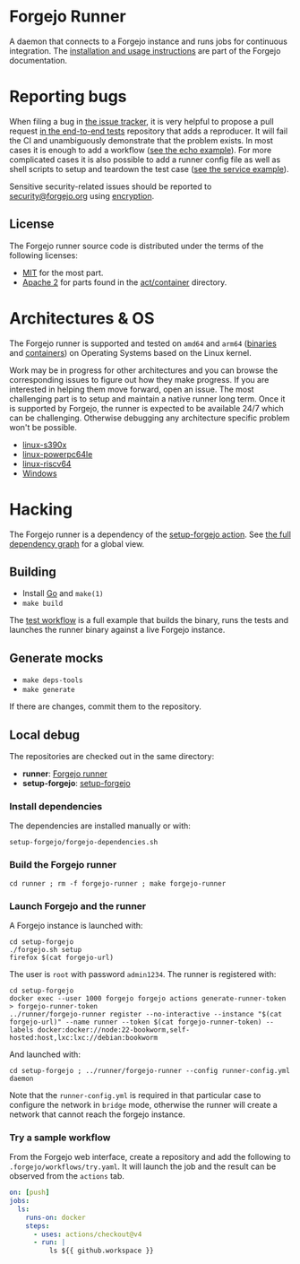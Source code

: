 # Forgejo Runner

A daemon that connects to a Forgejo instance and runs jobs for continuous integration. The [installation and usage instructions](https://forgejo.org/docs/next/admin/actions/) are part of the Forgejo documentation.

# Reporting bugs

When filing a bug in [the issue tracker](https://code.forgejo.org/forgejo/runner/issues), it is very helpful to propose a pull request [in the end-to-end tests](https://code.forgejo.org/forgejo/end-to-end/src/branch/main/actions) repository that adds a reproducer. It will fail the CI and unambiguously demonstrate that the problem exists. In most cases it is enough to add a workflow ([see the echo example](https://code.forgejo.org/forgejo/end-to-end/src/branch/main/actions/example-echo)). For more complicated cases it is also possible to add a runner config file as well as shell scripts to setup and teardown the test case ([see the service example](https://code.forgejo.org/forgejo/end-to-end/src/branch/main/actions/example-service)).

Sensitive security-related issues should be reported to [security@forgejo.org](mailto:security@forgejo.org) using [encryption](https://keyoxide.org/security@forgejo.org).


## License

The Forgejo runner source code is distributed under the terms of the following licenses:

- [MIT](LICENSE) for the most part.
- [Apache 2](act/container/DOCKER_LICENSE) for parts found in the [act/container](act/container) directory.

# Architectures & OS

The Forgejo runner is supported and tested on `amd64` and `arm64` ([binaries](https://code.forgejo.org/forgejo/runner/releases) and [containers](https://code.forgejo.org/forgejo/-/packages/container/runner/versions)) on Operating Systems based on the Linux kernel.

Work may be in progress for other architectures and you can browse the corresponding issues to figure out how they make progress. If you are interested in helping them move forward, open an issue. The most challenging part is to setup and maintain a native runner long term. Once it is supported by Forgejo, the runner is expected to be available 24/7 which can be challenging. Otherwise debugging any architecture specific problem won't be possible.

- [linux-s390x](https://code.forgejo.org/forgejo/runner/issues?labels=969)
- [linux-powerpc64le](https://code.forgejo.org/forgejo/runner/issues?labels=968)
- [linux-riscv64](https://code.forgejo.org/forgejo/runner/issues?labels=970)
- [Windows](https://code.forgejo.org/forgejo/runner/issues?labels=365)

# Hacking

The Forgejo runner is a dependency of the [setup-forgejo action](https://code.forgejo.org/actions/setup-forgejo). See [the full dependency graph](https://code.forgejo.org/actions/cascading-pr/#forgejo-dependencies) for a global view.

## Building

- Install [Go](https://go.dev/doc/install) and `make(1)`
- `make build`

The [test workflow](.forgejo/workflows/test.yml) is a full example that builds the binary, runs the tests and launches the runner binary against a live Forgejo instance.

## Generate mocks

- `make deps-tools`
- `make generate`

If there are changes, commit them to the repository.

## Local debug

The repositories are checked out in the same directory:

- **runner**: [Forgejo runner](https://code.forgejo.org/forgejo/runner)
- **setup-forgejo**: [setup-forgejo](https://code.forgejo.org/actions/setup-forgejo)

### Install dependencies

The dependencies are installed manually or with:

```shell
setup-forgejo/forgejo-dependencies.sh
```

### Build the Forgejo runner

```shell
cd runner ; rm -f forgejo-runner ; make forgejo-runner
```

### Launch Forgejo and the runner

A Forgejo instance is launched with:

```shell
cd setup-forgejo
./forgejo.sh setup
firefox $(cat forgejo-url)
```

The user is `root` with password `admin1234`. The runner is registered with:

```
cd setup-forgejo
docker exec --user 1000 forgejo forgejo actions generate-runner-token > forgejo-runner-token
../runner/forgejo-runner register --no-interactive --instance "$(cat forgejo-url)" --name runner --token $(cat forgejo-runner-token) --labels docker:docker://node:22-bookworm,self-hosted:host,lxc:lxc://debian:bookworm
```

And launched with:

```shell
cd setup-forgejo ; ../runner/forgejo-runner --config runner-config.yml daemon
```

Note that the `runner-config.yml` is required in that particular case
to configure the network in `bridge` mode, otherwise the runner will
create a network that cannot reach the forgejo instance.

### Try a sample workflow

From the Forgejo web interface, create a repository and add the
following to `.forgejo/workflows/try.yaml`. It will launch the job and
the result can be observed from the `actions` tab.

```yaml
on: [push]
jobs:
  ls:
    runs-on: docker
    steps:
      - uses: actions/checkout@v4
      - run: |
          ls ${{ github.workspace }}
```
